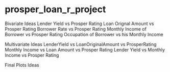 # prosper_loan_r_project

Bivariate Ideas
  Lender Yield vs Prosper Rating
  Loan Orignal Amount vs Prosper Rating
  Borrower Rate vs Prosper Rating
  Monthly Income of Borrower vs Prosper Rating
  Occupation of Borrower vs his Monthly Income

Multivariate Ideas
  LenderYield vs LoanOriginalAmount vs ProsperRating
  Monthly Income vs Loan Amount vs Prosper Rating
  Lender Yield vs Monthly Income vs Prosper Rating
  
Final Plots Ideas
